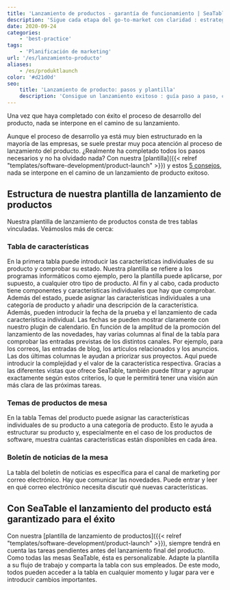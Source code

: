 ```yaml
---
title: 'Lanzamiento de productos - garantía de funcionamiento | SeaTable'
description: 'Sigue cada etapa del go-to-market con claridad : estrategias, cronogramas y tareas principales para una introducción de producto sin errores ni olvidos. Descarga plantilla gratis para tu equipo.'
date: 2020-09-24
categories:
    - 'best-practice'
tags:
    - 'Planificación de marketing'
url: '/es/lanzamiento-producto'
aliases:
    - /es/produktlaunch
color: '#d21d0d'
seo:
    title: 'Lanzamiento de producto: pasos y plantilla'
    description: 'Consigue un lanzamiento exitoso : guía paso a paso, checklist y plantilla editable para tu producto.'
---
```


Una vez que haya completado con éxito el proceso de desarrollo del producto, nada se interpone en el camino de su lanzamiento.

Aunque el proceso de desarrollo ya está muy bien estructurado en la mayoría de las empresas, se suele prestar muy poca atención al proceso de lanzamiento del producto. ¿Realmente ha completado todos los pasos necesarios y no ha olvidado nada? Con nuestra [plantilla]({{< relref "templates/software-development/product-launch" >}}) y estos [5 consejos](https://www.pressesprecher.com/nachrichten/fuenf-tipps-fuer-einen-gelungenen-produkt-launch-9837), nada se interpone en el camino de un lanzamiento de producto exitoso.

## Estructura de nuestra plantilla de lanzamiento de productos

Nuestra plantilla de lanzamiento de productos consta de tres tablas vinculadas. Veámoslos más de cerca:

### Tabla de características

En la primera tabla puede introducir las características individuales de su producto y comprobar su estado. Nuestra plantilla se refiere a los programas informáticos como ejemplo, pero la plantilla puede aplicarse, por supuesto, a cualquier otro tipo de producto. Al fin y al cabo, cada producto tiene componentes y características individuales que hay que comprobar. Además del estado, puede asignar las características individuales a una categoría de producto y añadir una descripción de la característica. Además, pueden introducir la fecha de la prueba y el lanzamiento de cada característica individual. Las fechas se pueden mostrar claramente con nuestro plugin de calendario. En función de la amplitud de la promoción del lanzamiento de las novedades, hay varias columnas al final de la tabla para comprobar las entradas previstas de los distintos canales. Por ejemplo, para los correos, las entradas de blog, los artículos relacionados y los anuncios. Las dos últimas columnas le ayudan a priorizar sus proyectos. Aquí puede introducir la complejidad y el valor de la característica respectiva. Gracias a las diferentes vistas que ofrece SeaTable, también puede filtrar y agrupar exactamente según estos criterios, lo que le permitirá tener una visión aún más clara de las próximas tareas.

### Temas de productos de mesa

En la tabla Temas del producto puede asignar las características individuales de su producto a una categoría de producto. Esto le ayuda a estructurar su producto y, especialmente en el caso de los productos de software, muestra cuántas características están disponibles en cada área.

### Boletín de noticias de la mesa

La tabla del boletín de noticias es específica para el canal de marketing por correo electrónico. Hay que comunicar las novedades. Puede entrar y leer en qué correo electrónico necesita discutir qué nuevas características.

## Con SeaTable el lanzamiento del producto está garantizado para el éxito

Con nuestra [plantilla de lanzamiento de productos]({{< relref "templates/software-development/product-launch" >}}), siempre tendrá en cuenta las tareas pendientes antes del lanzamiento final del producto. Como todas las mesas SeaTable, ésta es personalizable. Adapte la plantilla a su flujo de trabajo y comparta la tabla con sus empleados. De este modo, todos pueden acceder a la tabla en cualquier momento y lugar para ver e introducir cambios importantes.
